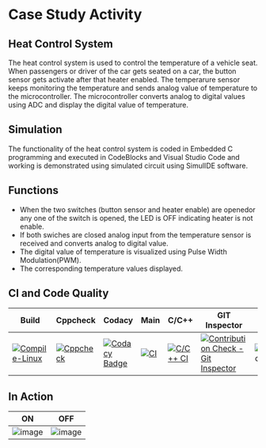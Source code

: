 # Case Study Activity

## Heat Control System
 The heat control system is used to control the temperature of a vehicle seat. When passengers or driver of the car gets seated on a car, the button sensor gets activate after that heater enabled. The temperarure sensor keeps monitoring the temperature and sends analog value of temperature to the microcontroller. The microcontroller converts analog to digital values using ADC and display the digital value of temperature.

 ## Simulation

 The functionality of the heat control system is coded in Embedded C programming and executed in CodeBlocks and Visual Studio Code and working is demonstrated using simulated circuit using SimulIDE software.

## Functions

*   When the two switches (button sensor and heater enable) are openedor any one of the switch is opened, the LED is OFF indicating heater is not enable.
*   If both swiches are closed analog input from the temperature sensor is received and converts analog to digital value.
*   The digital value of temperature is visualized using Pulse Width Modulation(PWM).
*   The corresponding temperature values displayed.

## CI and Code Quality

| Build | Cppcheck | Codacy | Main | C/C++ | GIT Inspector | Code Inspector |
| ----- | -------- | ------ | ---- | ----- | ------------- | --------------
| [![Compile-Linux](https://github.com/TanujaPatgar/Stepin_EmbeddedC_Case_Study_Activity/actions/workflows/Compile.yml/badge.svg)](https://github.com/TanujaPatgar/Stepin_EmbeddedC_Case_Study_Activity/actions/workflows/Compile.yml) | [![Cppcheck](https://github.com/TanujaPatgar/Stepin_EmbeddedC_Case_Study_Activity/actions/workflows/CodeQuality.yml/badge.svg)](https://github.com/TanujaPatgar/Stepin_EmbeddedC_Case_Study_Activity/actions/workflows/CodeQuality.yml) | [![Codacy Badge](https://app.codacy.com/project/badge/Grade/f5b02f230e7144eab366a7b671319d0d)](https://www.codacy.com/gh/TanujaPatgar/Stepin_EmbeddedC_Case_Study_Activity/dashboard?utm_source=github.com&amp;utm_medium=referral&amp;utm_content=TanujaPatgar/Stepin_EmbeddedC_Case_Study_Activity&amp;utm_campaign=Badge_Grade) | [![CI](https://github.com/TanujaPatgar/Stepin_EmbeddedC_Case_Study_Activity/actions/workflows/main.yml/badge.svg)](https://github.com/TanujaPatgar/Stepin_EmbeddedC_Case_Study_Activity/actions/workflows/main.yml) | [![C/C++ CI](https://github.com/TanujaPatgar/Stepin_EmbeddedC_Case_Study_Activity/actions/workflows/c-cpp.yml/badge.svg)](https://github.com/TanujaPatgar/Stepin_EmbeddedC_Case_Study_Activity/actions/workflows/c-cpp.yml) | [![Contribution Check - Git Inspector](https://github.com/TanujaPatgar/Stepin_EmbeddedC_Case_Study_Activity/actions/workflows/gitinspector.yml/badge.svg)](https://github.com/TanujaPatgar/Stepin_EmbeddedC_Case_Study_Activity/actions/workflows/gitinspector.yml) | ![CodeQuality_Grade](https://www.code-inspector.com/project/28848/status/svg) |

## In Action

| ON | OFF |
| -- | --- 
| ![image](https://user-images.githubusercontent.com/89603034/133597339-bcb81a49-c65b-4130-82f1-6c3f0a92bbcb.png) | ![image](https://user-images.githubusercontent.com/89603034/133597590-bf67ebf4-65f2-4cb5-80da-38fa0c1987ef.png) |
